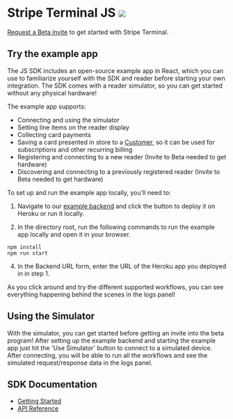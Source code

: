 # Stripe Terminal JS <img src="https://img.shields.io/badge/Beta-brightgreen.svg">

[Request a Beta invite](https://stripe.com/terminal#request-invite) to get started with Stripe Terminal.

## Try the example app
The JS SDK includes an open-source example app in React, which you can use to familiarize yourself with the SDK and reader before starting your own integration. The SDK comes with a reader simulator, so you can get started without any physical hardware!

The example app supports:
- Connecting and using the simulator
- Setting line items on the reader display
- Collecting card payments
- Saving a card presented in store to a [Customer](https://stripe.com/docs/api/customers), so it can be used for subscriptions and other recurring billing
- Registering and connecting to a new reader (Invite to Beta needed to get hardware)
- Discovering and connecting to a previously registered reader (Invite to Beta needed to get hardware)

To set up and run the example app locally, you'll need to:
1. Navigate to our [example backend](https://github.com/stripe/example-terminal-backend) and click the button to deploy it on Heroku or run it locally.

2. In the directory root, run the following commands to run the example app locally and open it in your browser.
```
npm install
npm run start
```

4. In the Backend URL form, enter the URL of the Heroku app you deployed in in step 1.

As you click around and try the different supported workflows, you can see everything happening behind the scenes in the logs panel!

## Using the Simulator
With the simulator, you can get started before getting an invite into the beta program!
After setting up the example backend and starting the example app just hit the 'Use Simulator' button to connect to a simulated device.
After connecting, you will be able to run all the workflows and see the simulated request/response data in the logs panel.

## SDK Documentation
- [Getting Started](https://stripe.com/docs/terminal/js)
- [API Reference](https://stripe.com/docs/terminal/js/reference)
